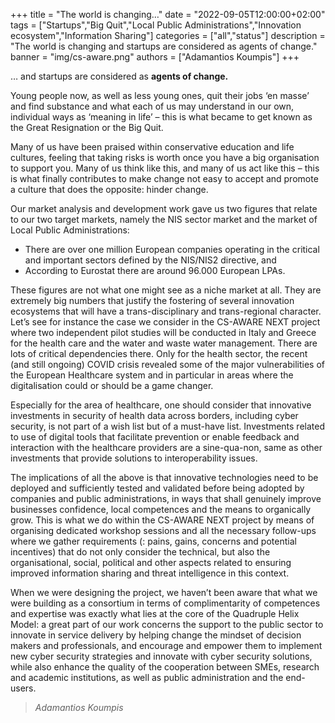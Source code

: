+++
title = "The world is changing…"
date = "2022-09-05T12:00:00+02:00"
tags = ["Startups","Big Quit","Local Public Administrations","Innovation ecosystem","Information Sharing"]
categories = ["all","status"]
description = "The world is changing and startups are considered as agents of change."
banner = "img/cs-aware.png"
authors = ["Adamantios Koumpis"]
+++


… and startups are considered as **agents of change.**

Young people now, as well as less young ones, quit their jobs ‘en masse’ and find substance and what each of us may understand in our own, individual ways as ‘meaning in life’ – this is what became to get known as the Great Resignation or the Big Quit.

Many of us have been praised within conservative education and life cultures, feeling that taking risks is worth once you have a big organisation to support you. Many of us think like this, and many of us act like this – this is what finally contributes to make change not easy to accept and promote a culture that does the opposite: hinder change.

Our market analysis and development work gave us two figures that relate to our two target markets, namely the NIS sector market and the market of Local Public Administrations:

- There are over one million European companies operating in the critical and important sectors defined by the NIS/NIS2 directive, and
- According to Eurostat there are around 96.000 European LPAs. 

These figures are not what one might see as a niche market at all. They are extremely big numbers that justify the fostering of several innovation ecosystems that will have a trans-disciplinary and trans-regional character. Let’s see for instance the case we consider in the CS-AWARE NEXT project where two independent pilot studies will be conducted in Italy and Greece for the health care and the water and waste water management. There are lots of critical dependencies there. Only for the health sector, the recent (and still ongoing) COVID crisis revealed some of the major vulnerabilities of the European Healthcare system and in particular in areas where the digitalisation could or should be a game changer.

Especially for the area of healthcare, one should consider that innovative investments in security of health data across borders, including cyber security, is not part of a wish list but of a must-have list. Investments related to use of digital tools that facilitate prevention or enable feedback and interaction with the healthcare providers are a sine-qua-non, same as other investments that provide solutions to interoperability issues.

The implications of all the above is that innovative technologies need to be deployed and sufficiently tested and validated before being adopted by companies and public administrations, in ways that shall genuinely improve businesses confidence, local competences and the means to organically grow. This is what we do within the CS-AWARE NEXT project by means of organising dedicated workshop sessions and all the necessary follow-ups where we gather requirements (: pains, gains, concerns and potential incentives) that do not only consider the technical, but also the organisational, social, political and other aspects related to ensuring improved information sharing and threat intelligence in this context.

When we were designing the project, we haven’t been aware that what we were building as a consortium in terms of complimentarity of competences and expertise was exactly what lies at the core of the Quadruple Helix Model: a great part of our work concerns the support to the public sector to innovate in service delivery by helping change the mindset of decision makers and professionals, and encourage and empower them to implement new cyber security strategies and innovate with cyber security solutions, while also enhance the quality of the cooperation between SMEs, research and academic institutions, as well as public administration and the end-users.


> *Adamantios Koumpis*